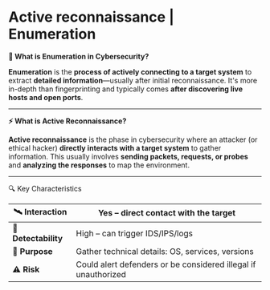 # Αctive reconnaissance | Enumeration

**🔎 What is Enumeration in Cybersecurity?**

**Enumeration** is the **process of actively connecting to a target system** to extract **detailed information**—usually after initial reconnaissance. It's more in-depth than fingerprinting and typically comes **after discovering live hosts and open ports**.​

***

**⚡ What is Active Reconnaissance?**

**Active reconnaissance** is the phase in cybersecurity where an attacker (or ethical hacker) **directly interacts with a target system** to gather information. This usually involves **sending packets, requests, or probes** and **analyzing the responses** to map the environment.​

***

🔍 Key Characteristics​

| 🛰️ **Interaction**  | Yes – direct contact with the target                           |
| -------------------- | -------------------------------------------------------------- |
| 👀 **Detectability** | High – can trigger IDS/IPS/logs                                |
| 🎯 **Purpose**       | Gather technical details: OS, services, versions               |
| ⚠️ **Risk**          | Could alert defenders or be considered illegal if unauthorized |
